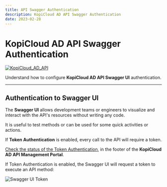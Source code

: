 ```yaml
---
title: API Swagger Authentication
description: KopiCloud AD API Swagger Authentication
date: 2023-02-28
---
```


# KopiCloud AD API Swagger Authentication
[![KopiCloud_AD_API](https://img.shields.io/badge/kopiCloud_ad-v1.0+-blueviolet.svg)](https://adapi.kopicloud.com)

Understand how to configure **KopiCloud AD API Swagger UI** authentication.

----

## Authentication to Swagger UI

The **Swagger UI** allows development teams or engineers to visualize and interact with the API's resources without writing any code.

It is useful to test methods or can be used for some quick activities or actions.

If **Token Authentication** is enabled, every call to the API will require a token.

[Check the status of the Token Authentication](settings/token-authentication.md), in the footer of the **KopiCloud AD API Management Portal**.

If Token Authentication is enabled, the Swagger UI will request a token to execute an API method:

![Swagger UI Token](https://help.kopicloud-ad-api.com/assets/docs/swagger_token.png)
